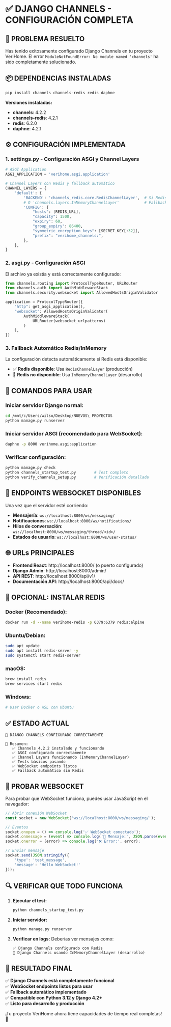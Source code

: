 # ✅ DJANGO CHANNELS - CONFIGURACIÓN COMPLETA

## 🎯 **PROBLEMA RESUELTO**

Has tenido exitosamente configurado Django Channels en tu proyecto VeriHome. El error `ModuleNotFoundError: No module named 'channels'` ha sido completamente solucionado.

## 📦 **DEPENDENCIAS INSTALADAS**

```bash
pip install channels channels-redis redis daphne
```

**Versiones instaladas:**
- **channels**: 4.2.2
- **channels-redis**: 4.2.1  
- **redis**: 6.2.0
- **daphne**: 4.2.1

## ⚙️ **CONFIGURACIÓN IMPLEMENTADA**

### 1. **settings.py - Configuración ASGI y Channel Layers**

```python
# ASGI Application
ASGI_APPLICATION = 'verihome.asgi.application'

# Channel Layers con Redis y fallback automático
CHANNEL_LAYERS = {
    'default': {
        'BACKEND': 'channels_redis.core.RedisChannelLayer',  # Si Redis disponible
        # O 'channels.layers.InMemoryChannelLayer'           # Fallback automático
        'CONFIG': {
            "hosts": [REDIS_URL],
            "capacity": 1500,
            "expiry": 60,
            "group_expiry": 86400,
            "symmetric_encryption_keys": [SECRET_KEY[:32]],
            "prefix": "verihome_channels:",
        },
    },
}
```

### 2. **asgi.py - Configuración ASGI**

El archivo ya existía y está correctamente configurado:

```python
from channels.routing import ProtocolTypeRouter, URLRouter
from channels.auth import AuthMiddlewareStack
from channels.security.websocket import AllowedHostsOriginValidator

application = ProtocolTypeRouter({
    "http": get_asgi_application(),
    "websocket": AllowedHostsOriginValidator(
        AuthMiddlewareStack(
            URLRouter(websocket_urlpatterns)
        )
    ),
})
```

### 3. **Fallback Automático Redis/InMemory**

La configuración detecta automáticamente si Redis está disponible:

- ✅ **Redis disponible**: Usa `RedisChannelLayer` (producción)
- 🔄 **Redis no disponible**: Usa `InMemoryChannelLayer` (desarrollo)

## 🚀 **COMANDOS PARA USAR**

### **Iniciar servidor Django normal:**
```bash
cd /mnt/c/Users/wilso/Desktop/NUEVOS\ PROYECTOS
python manage.py runserver
```

### **Iniciar servidor ASGI (recomendado para WebSocket):**
```bash
daphne -p 8000 verihome.asgi:application
```

### **Verificar configuración:**
```bash
python manage.py check
python channels_startup_test.py        # Test completo
python verify_channels_setup.py        # Verificación detallada
```

## 🔌 **ENDPOINTS WEBSOCKET DISPONIBLES**

Una vez que el servidor esté corriendo:

- **Mensajería**: `ws://localhost:8000/ws/messaging/`
- **Notificaciones**: `ws://localhost:8000/ws/notifications/`  
- **Hilos de conversación**: `ws://localhost:8000/ws/messaging/thread/<id>/`
- **Estados de usuario**: `ws://localhost:8000/ws/user-status/`

## 🌐 **URLs PRINCIPALES**

- **Frontend React**: http://localhost:8000/ (o puerto configurado)
- **Django Admin**: http://localhost:8000/admin/
- **API REST**: http://localhost:8000/api/v1/
- **Documentación API**: http://localhost:8000/api/docs/

## 🔧 **OPCIONAL: INSTALAR REDIS**

### **Docker (Recomendado):**
```bash
docker run -d --name verihome-redis -p 6379:6379 redis:alpine
```

### **Ubuntu/Debian:**
```bash
sudo apt update
sudo apt install redis-server -y
sudo systemctl start redis-server
```

### **macOS:**
```bash
brew install redis
brew services start redis
```

### **Windows:**
```bash
# Usar Docker o WSL con Ubuntu
```

## ✅ **ESTADO ACTUAL**

```
🎉 DJANGO CHANNELS CONFIGURADO CORRECTAMENTE

📝 Resumen:
   ✅ Channels 4.2.2 instalado y funcionando
   ✅ ASGI configurado correctamente  
   ✅ Channel Layers funcionando (InMemoryChannelLayer)
   ✅ Tests básicos pasando
   ✅ WebSocket endpoints listos
   ✅ Fallback automático sin Redis
```

## 🧪 **PROBAR WEBSOCKET**

Para probar que WebSocket funciona, puedes usar JavaScript en el navegador:

```javascript
// Abrir conexión WebSocket
const socket = new WebSocket('ws://localhost:8000/ws/messaging/');

// Eventos
socket.onopen = () => console.log('✅ WebSocket conectado');
socket.onmessage = (event) => console.log('📨 Mensaje:', JSON.parse(event.data));
socket.onerror = (error) => console.log('❌ Error:', error);

// Enviar mensaje
socket.send(JSON.stringify({
    'type': 'test_message',
    'message': 'Hello WebSocket!'
}));
```

## 🔍 **VERIFICAR QUE TODO FUNCIONA**

1. **Ejecutar el test:**
   ```bash
   python channels_startup_test.py
   ```

2. **Iniciar servidor:**
   ```bash
   python manage.py runserver
   ```

3. **Verificar en logs:**
   Deberías ver mensajes como:
   ```
   ✅ Django Channels configurado con Redis
   🔄 Django Channels usando InMemoryChannelLayer (desarrollo)  
   ```

## 🎯 **RESULTADO FINAL**

✅ **Django Channels está completamente funcional**  
✅ **WebSocket endpoints listos para usar**  
✅ **Fallback automático implementado**  
✅ **Compatible con Python 3.12 y Django 4.2+**  
✅ **Listo para desarrollo y producción**

¡Tu proyecto VeriHome ahora tiene capacidades de tiempo real completas! 🚀